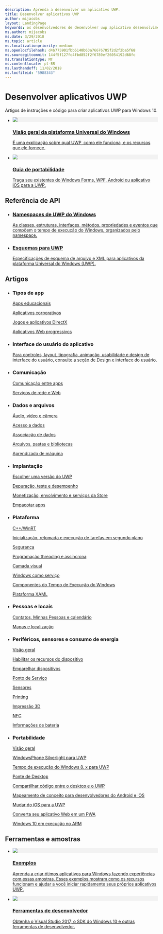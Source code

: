 ```yaml
---
description: Aprenda a desenvolver um aplicativo UWP.
title: Desenvolver aplicativos UWP
author: mijacobs
layout: LandingPage
keywords: os desenvolvedores de desenvolver uwp aplicativo desenvolvimento threading async visão geral sobre o portal de plataforma
ms.author: mijacobs
ms.date: 3/29/2018
ms.topic: article
ms.localizationpriority: medium
ms.openlocfilehash: d4b775901fbb5140b63a76676705f2d2f2ba5f68
ms.sourcegitcommit: 144f5f127fc4fbd852f2f6780ef26054192d68fc
ms.translationtype: MT
ms.contentlocale: pt-BR
ms.lasthandoff: 11/02/2018
ms.locfileid: "5988343"
---
```

<div> 
<h1>Desenvolver aplicativos UWP</h1>
<p>Artigos de instruções e código para criar aplicativos UWP para Windows 10. </p> 
</div>

<ul class="panelContent cardsH" style="margin-left: 1px">
    <li>
        <a href="/windows/uwp/get-started/universal-application-platform-guide" style="display:block">
        <div class="cardSize">
            <div class="cardPadding">
                <div class="card">
                    <div class="cardImageOuter">
                        <div class="cardImage" style="background-color: #f2f2f2">                 
                            <img src="http://docs.microsoft.com//media/hubs/windows/win_developer-uwp.svg" alt=" "/>
                        </div>
                    </div>
                    <div class="cardText">
                        <h3>Visão geral da plataforma Universal do Windows</h3>
                        <p>É uma explicação sobre qual UWP, como ele funciona, e os recursos que ele fornece.</p>
                    </div>
                </div>
            </div>
        </div>
        </a>
    </li>
    <li>
        <a href="/windows/uwp/porting/index" style="display:block">
        <div class="cardSize">
            <div class="cardPadding">
                <div class="card">
                    <div class="cardImageOuter">
                        <div class="cardImage" style="background-color: #f2f2f2">                
                            <img src="http://docs.microsoft.com/media/illustrations/teams-fast-track.svg" alt=" " />
                        </div>
                    </div>                
                    <div class="cardText">
                        <h3>Guia de portabilidade</h3>
                        <p>Traga seu existentes do Windows Forms, WPF, Android ou aplicativo iOS para a UWP. </p>
                    </div>
                </div>
            </div>
        </div>
        </a>
    </li>                 
</ul>

## <a name="api-reference"></a>Referência de API

<ul class="panelContent cardsH" style="margin-left: 1px">
    <li>
        <a href="/uwp/api" style="display:block">
        <div class="cardSize">
            <div class="cardPadding">
                <div class="card">
                    <div class="cardText">
                        <h3>Namespaces de UWP do Windows</h3>
                        <p>As classes, estruturas, interfaces, métodos, propriedades e eventos que compõem o tempo de execução do Windows, organizados pelo namespace.</p>
                    </div>
                </div>
            </div>
        </div>
        </a>
    </li>
    <li>
        <a href="/uwp/schemas/" style="display:block">
        <div class="cardSize">
            <div class="cardPadding">
                <div class="card">
                    <div class="cardText">
                        <h3>Esquemas para UWP</h3>
                        <p>Especificações de esquema de arquivo e XML para aplicativos da plataforma Universal do Windows (UWP). </p>
                    </div>
                </div>
            </div>
        </div>
        </a>
    </li>                 
</ul>

## <a name="articles"></a>Artigos

<ul class="panelContent cardsL" style="margin-left: 1px">
    <li>              
        <div style="display:block" class="cardSize">
            <div style="display:block" class="cardPadding">
                <div style="display:block" class="card">
                    <div style="display:block" class="cardText">
                        <h3>Tipos de app</h3>
                        <p style="display: block;"><a  href="/windows/uwp/apps-for-education/">Apps educacionais</a></p>
                        <p style="display: block;"><a  href="/windows/uwp/enterprise/">Aplicativos corporativos</a></p>
                        <p style="display: block;"><a  href="/windows/uwp/gaming/">Jogos e aplicativos DirectX</a></p>
                        <p style="display: block;"><a  href="/microsoft-edge/progressive-web-apps">Aplicativos Web progressivos</a></p>
                    </div>
                </div>
            </div>
        </div>        
    </li>  
    <li>
        <div style="display:block" class="cardSize">
            <div style="display:block" class="cardPadding">
                <div style="display:block" class="card">
                    <div style="display:block" class="cardText">
                        <h3>Interface do usuário do aplicativo</h3>
                        <p><a href="https://developer.microsoft.com/windows/apps/design">Para controles, layout, tipografia, animação, usabilidade e design de interface do usuário, consulte a seção de Design e interface do usuário.</a></p>
                    </div>
                </div>
            </div>
        </div>
    </li>       
    <li>    
        <div style="display:block" class="cardSize">
            <div style="display:block" class="cardPadding">
                <div style="display:block" class="card">
                    <div style="display:block" class="cardText">
                        <h3>Comunicação</h3>
                        <p><a style="display:block" href="/windows/uwp/app-to-app/">Comunicação entre apps</a></p>
                        <p><a style="display:block" href="/windows/uwp/networking/">Serviços de rede e Web</a></p>
                    </div>
                </div>
            </div>
        </div>
    </li>
    <li>
        <div style="display:block"  class="cardSize">
            <div style="display:block"  class="cardPadding">
                <div style="display:block"  class="card">
                    <div style="display:block"  class="cardText">
                        <h3>Dados e arquivos</h3>
                        <p style="display:block"><a href="/windows/uwp/audio-video-camera/">Áudio, vídeo e câmera</a></p>
                        <p><a href="/windows/uwp/data-access/" style="display:block" >Acesso a dados</a></p>
                        <p><a href="/windows/uwp/data-binding/"style="display:block" >Associação de dados</a></p>
                        <p><a href="/windows/uwp/files/" style="display:block" >Arquivos, pastas e bibliotecas</a></p>
                        <p style="display:block"><a href="/windows/uwp/machine-learning/">Aprendizado de máquina</a></p>
                    </div>
                </div>
            </div>
        </div>
    </li>    
    <li>              
        <div class="cardSize" style="display:block">
            <div class="cardPadding" style="display:block">
                <div class="card" style="display:block">
                    <div class="cardText" style="display:block">
                        <h3>Implantação</h3>
                        <p style="display:block"><a href="/windows/uwp/updates-and-versions/choose-a-uwp-version">Escolher uma versão do UWP</a></p>
                        <p style="display:block"><a href="/windows/uwp/debug-test-perf/">Depuração, teste e desempenho</a></p>
                        <p style="display:block"><a href="/windows/uwp/monetize/">Monetização, envolvimento e serviços da Store</a></p>                        
                        <p style="display:block"><a href="/windows/uwp/packaging/">Empacotar apps</a></p>
                    </div>
                </div>
            </div>
        </div>        
    </li>       
    <li>              
        <div style="display:block" class="cardSize">
            <div style="display:block" class="cardPadding">
                <div style="display:block" class="card">
                    <div style="display:block" class="cardText">
                        <h3>Plataforma</h3>
                        <p style="display:block"><a href="/windows/uwp/cpp-and-winrt-apis/">C++/WinRT</a></p>
                        <p style="display:block"><a href="/windows/uwp/launch-resume/">Inicialização, retomada e execução de tarefas em segundo plano</a></p>
                        <p style="display:block"><a href="/windows/uwp/security/">Segurança</a></p>
                        <p style="display:block"><a href="/windows/uwp/threading-async/">Programação threading e assíncrona</a></p>
                        <p style="display:block"><a href="/windows/uwp/composition/visual-layer">Camada visual</a></p>
                        <p style="display:block"><a href="/windows/uwp/updates-and-versions/application-development-for-windows-as-a-service">Windows como serviço</a></p>
                        <p style="display:block"><a href="/windows/uwp/winrt-components/">Componentes do Tempo de Execução do Windows</a></p>                 
                        <p style="display:block"><a href="/windows/uwp/xaml-platform/">Plataforma XAML</a></p>                    
                    </div>
                </div>
            </div>
        </div>        
    </li>
     <li>              
        <div style="display:block" class="cardSize">
            <div style="display:block" class="cardPadding">
                <div style="display:block" class="card">
                    <div style="display:block" class="cardText">
                        <h3>Pessoas e locais</h3>
                        <p style="display:block"><a href="/windows/uwp/contacts-and-calendar/">Contatos, Minhas Pessoas e calendário</a></p>
                        <p style="display:block"><a href="/windows/uwp/maps-and-location/">Mapas e localização</a></p>
                    </div>
                </div>
            </div>
        </div>        
    </li>      
     <li>              
        <div style="display:block" class="cardSize">
            <div style="display:block" class="cardPadding">
                <div style="display:block" class="card">
                    <div style="display:block" class="cardText">
                        <h3>Periféricos, sensores e consumo de energia</h3>
                        <p style="display:block"><a href="/windows/uwp/contacts-and-calendar/">Visão geral</a></p>
                        <p style="display:block"><a href="/windows/uwp/devices-sensors/enable-device-capabilities">Habilitar os recursos do dispositivo</a></p>
                        <p style="display:block"><a href="/windows/uwp/devices-sensors/pair-devices">Emparelhar dispositivos</a></p>
                        <p style="display:block"><a href="/windows/uwp/devices-sensors/point-of-service">Ponto de Serviço</a></p>
                        <p style="display:block"><a href="/windows/uwp/devices-sensors/sensors">Sensores</a></p>
                        <p style="display:block"><a href="/windows/uwp/devices-sensors/printing-and-scanning">Printing</a></p>
                        <p style="display:block"><a href="/windows/uwp/devices-sensors/3d-printing">Impressão 3D</a></p>
                        <p style="display:block"><a href="/windows/uwp/devices-sensors/nfc">NFC</a></p>
                        <p style="display:block"><a href="/windows/uwp/devices-sensors/get-battery-info">Informações de bateria</a></p>
                    </div>
                </div>
            </div>
        </div>        
    </li> 
     <li>              
        <div style="display:block" class="cardSize">
            <div style="display:block" class="cardPadding">
                <div style="display:block" class="card">
                    <div style="display:block" class="cardText">
                        <h3>Portabilidade</h3>
                        <p style="display:block"><a href="/windows/uwp/porting/">Visão geral</a></p>
                        <p style="display:block"><a href="/windows/uwp/porting/wpsl-to-uwp-root">WindowsPhone Silverlight para UWP</a></p>
                        <p style="display:block"><a href="/windows/uwp/porting/w8x-to-uwp-root">Tempo de execução do Windows 8. x para UWP</a></p>
                        <p style="display:block"><a href="/windows/uwp/porting/desktop-to-uwp-root">Ponte de Desktop</a></p>
                        <p style="display:block"><a href="/windows/uwp/porting/desktop-to-uwp-migrate">Compartilhar código entre o desktop e o UWP</a></p>
                        <p style="display:block"><a href="/windows/uwp/porting/android-ios-uwp-map">Mapeamento de conceito para desenvolvedores do Android e iOS</a></p>
                        <p style="display:block"><a href="/windows/uwp/porting/ios-to-uwp-root">Mudar do iOS para a UWP</a></p>
                        <p style="display:block"><a href="/microsoft-edge/progressive-web-apps">Converta seu aplicativo Web em um PWA</a></p>
                        <p style="display:block"><a href="/windows/uwp/porting/apps-on-arm">Windows 10 em execução no ARM</a></p>
                    </div>
                </div>
            </div>
        </div>        
    </li>           
    <!-- <li>              
        <div style="display:block" class="cardSize">
            <div style="display:block" class="cardPadding">
                <div style="display:block" class="card">
                    <div style="display:block" class="cardText">
                        <h3>Processes and threading</h3>
                        <p style="display:block"><a href="/windows/uwp/launch-resume/">Launching, resuming, and background tasks</a></p>
                        <p style="display:block"><a href="/windows/uwp/threading-async/">Threading and async programming</a></p>
                    </div>
                </div>
            </div>
        </div>        
    </li>                         -->
</ul>


 ## <a name="samples-and-tools"></a>Ferramentas e amostras

 <ul class="panelContent cardsH" style="margin-left: 1px">
    <li>
        <a href="https://developer.microsoft.com/windows/samples">
        <div class="cardSize">
            <div class="cardPadding">
                <div class="card">
                    <div class="cardImageOuter">
                        <div class="cardImage" style="background-color: #f2f2f2">                 
                            <img src="http://docs.microsoft.com/media/illustrations/sql-database-develop.svg" alt=" "/>
                        </div>
                    </div>
                    <div class="cardText">
                        <h3>Exemplos</h3>
                        <p> Aprenda a criar ótimos aplicativos para Windows fazendo experiências com essas amostras. Esses exemplos mostram como os recursos funcionam e ajudar a você iniciar rapidamente seus próprios aplicativos UWP.</p>
                    </div>
                </div>
            </div>
        </div>
        </a>
    </li>
    <li>
        <a href="https://developer.microsoft.com/windows/downloads" style="display:block">
        <div class="cardSize">
            <div class="cardPadding">
                <div class="card">
                    <div class="cardImageOuter">
                        <div class="cardImage" style="background-color: #f2f2f2">                
                            <img src="http://docs.microsoft.com/media/illustrations/sql-get-started-download.svg" alt=" " />
                        </div>
                    </div>                
                    <div class="cardText">
                        <h3>Ferramentas de desenvolvedor</h3>
                        <p>Obtenha o Visual Studio 2017, o SDK do Windows 10 e outras ferramentas de desenvolvedor.</p>
                    </div>
                </div>
            </div>
        </div>
        </a>
    </li>                 
</ul>


 